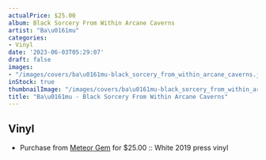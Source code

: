```yaml
---
actualPrice: $25.00
album: Black Sorcery From Within Arcane Caverns
artist: "Ba\u0161mu"
categories:
- Vinyl
date: '2023-06-03T05:29:07'
draft: false
images:
- "/images/covers/ba\u0161mu-black_sorcery_from_within_arcane_caverns.jpg"
inStock: true
thumbnailImage: "/images/covers/ba\u0161mu-black_sorcery_from_within_arcane_caverns-thumb.jpg"
title: "Ba\u0161mu - Black Sorcery From Within Arcane Caverns"
---
```


## Vinyl
* Purchase from [Meteor Gem](https://meteor-gem.com/products/used-basmu-black-sorcery-from-within-arcane-caverns-12) for $25.00 :: White 2019 press vinyl

